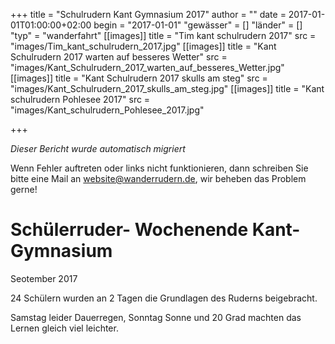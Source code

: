 +++
title = "Schulrudern Kant Gymnasium 2017"
author = ""
date = 2017-01-01T01:00:00+02:00
begin = "2017-01-01"
"gewässer" = []
"länder" = []
"typ" = "wanderfahrt"
[[images]]
title = "Tim kant schulrudern 2017"
src = "images/Tim_kant_schulrudern_2017.jpg"
[[images]]
title = "Kant Schulrudern 2017 warten auf besseres Wetter"
src = "images/Kant_Schulrudern_2017_warten_auf_besseres_Wetter.jpg"
[[images]]
title = "Kant Schulrudern 2017 skulls am steg"
src = "images/Kant_Schulrudern_2017_skulls_am_steg.jpg"
[[images]]
title = "Kant schulrudern Pohlesee 2017"
src = "images/Kant_schulrudern_Pohlesee_2017.jpg"

+++


*Dieser Bericht wurde automatisch migriert*

Wenn Fehler auftreten oder links nicht funktionieren, dann schreiben Sie bitte eine Mail an website@wanderrudern.de, wir beheben das Problem gerne!



# Schülerruder- Wochenende Kant- Gymnasium


Seotember 2017

24 Schülern wurden an 2 Tagen die Grundlagen des Ruderns beigebracht.

Samstag leider Dauerregen, Sonntag Sonne und 20 Grad machten das Lernen gleich viel leichter.